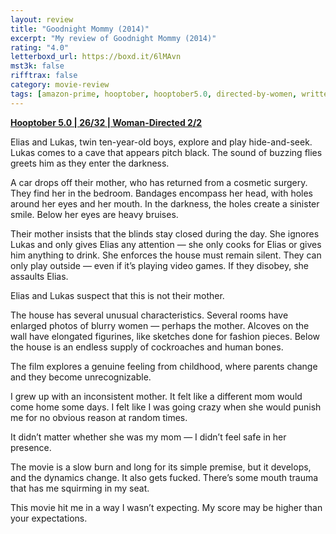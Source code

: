 ```yaml
---
layout: review
title: "Goodnight Mommy (2014)"
excerpt: "My review of Goodnight Mommy (2014)"
rating: "4.0"
letterboxd_url: https://boxd.it/6lMAvn
mst3k: false
rifftrax: false
category: movie-review
tags: [amazon-prime, hooptober, hooptober5.0, directed-by-women, written-by-women]
---
```


<b><a href="https://boxd.it/pRFMi/detail" target="_blank" rel="noopener">Hooptober 5.0 | 26/32 | Woman-Directed 2/2</a></b>

Elias and Lukas, twin ten-year-old boys, explore and play hide-and-seek. Lukas comes to a cave that appears pitch black. The sound of buzzing flies greets him as they enter the darkness.

A car drops off their mother, who has returned from a cosmetic surgery. They find her in the bedroom. Bandages encompass her head, with holes around her eyes and her mouth. In the darkness, the holes create a sinister smile. Below her eyes are heavy bruises.

Their mother insists that the blinds stay closed during the day. She ignores Lukas and only gives Elias any attention — she only cooks for Elias or gives him anything to drink. She enforces the house must remain silent. They can only play outside — even if it’s playing video games. If they disobey, she assaults Elias.

Elias and Lukas suspect that this is not their mother.

The house has several unusual characteristics. Several rooms have enlarged photos of blurry women — perhaps the mother. Alcoves on the wall have elongated figurines, like sketches done for fashion pieces. Below the house is an endless supply of cockroaches and human bones.

The film explores a genuine feeling from childhood, where parents change and they become unrecognizable.

I grew up with an inconsistent mother. It felt like a different mom would come home some days. I felt like I was going crazy when she would punish me for no obvious reason at random times.

It didn’t matter whether she was my mom — I didn’t feel safe in her presence.

The movie is a slow burn and long for its simple premise, but it develops, and the dynamics change. It also gets fucked. There’s some mouth trauma that has me squirming in my seat.

This movie hit me in a way I wasn’t expecting. My score may be higher than your expectations.
